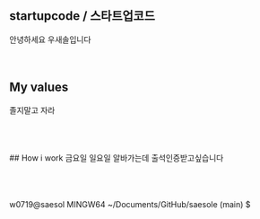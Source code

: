 ## startupcode / 스타트업코드
안녕하세요 우새솔입니다
<br />
<br />
<br />
## My values
  졸지말고 자라<br />

<br />
<br />
<br />
## How i work
금요일 일요일 알바가는데 출석인증받고싶습니다 <br />
<br />
<br />
<br />

w0719@saesol MINGW64 ~/Documents/GitHub/saesole (main)
$

